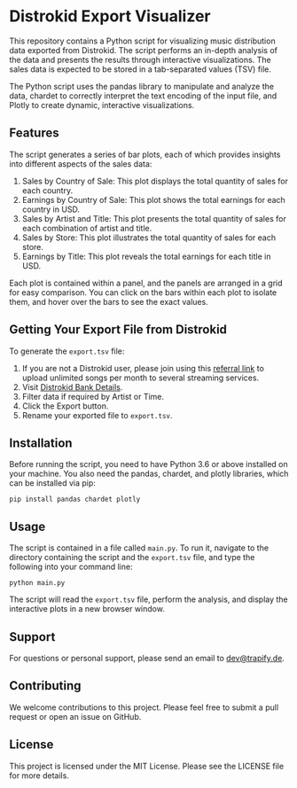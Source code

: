 # Distrokid Export Visualizer

This repository contains a Python script for visualizing music distribution data exported from Distrokid. The script performs an in-depth analysis of the data and presents the results through interactive visualizations. The sales data is expected to be stored in a tab-separated values (TSV) file.

The Python script uses the pandas library to manipulate and analyze the data, chardet to correctly interpret the text encoding of the input file, and Plotly to create dynamic, interactive visualizations.

## Features

The script generates a series of bar plots, each of which provides insights into different aspects of the sales data:

1. Sales by Country of Sale: This plot displays the total quantity of sales for each country.
2. Earnings by Country of Sale: This plot shows the total earnings for each country in USD.
3. Sales by Artist and Title: This plot presents the total quantity of sales for each combination of artist and title.
4. Sales by Store: This plot illustrates the total quantity of sales for each store.
5. Earnings by Title: This plot reveals the total earnings for each title in USD.

Each plot is contained within a panel, and the panels are arranged in a grid for easy comparison. You can click on the bars within each plot to isolate them, and hover over the bars to see the exact values.

## Getting Your Export File from Distrokid

To generate the `export.tsv` file:

1. If you are not a Distrokid user, please join using this [referral link](https://distrokid.com/vip/seven/2858436) to upload unlimited songs per month to several streaming services.
2. Visit [Distrokid Bank Details](https://distrokid.com/bank/details/).
3. Filter data if required by Artist or Time.
4. Click the Export button.
5. Rename your exported file to `export.tsv`.

## Installation

Before running the script, you need to have Python 3.6 or above installed on your machine. You also need the pandas, chardet, and plotly libraries, which can be installed via pip:

`pip install pandas chardet plotly`

## Usage

The script is contained in a file called `main.py`. To run it, navigate to the directory containing the script and the `export.tsv` file, and type the following into your command line:

`python main.py`

The script will read the `export.tsv` file, perform the analysis, and display the interactive plots in a new browser window.

## Support

For questions or personal support, please send an email to [dev@trapify.de](mailto:dev@trapify.de).

## Contributing

We welcome contributions to this project. Please feel free to submit a pull request or open an issue on GitHub.

## License

This project is licensed under the MIT License. Please see the LICENSE file for more details.

